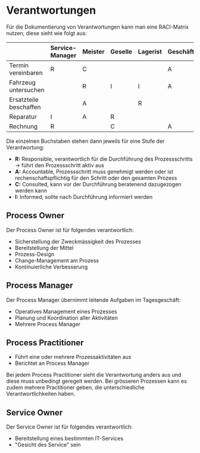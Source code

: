 # Verantwortungen

Für die Dokumentierung von Verantwortungen kann man eine RACI-Matrix nutzen, diese sieht wie folgt aus:

|                        | Service-Manager | Meister | Geselle | Lagerist | Geschäftsführer |
|------------------------|-----------------|---------|---------|----------|-----------------|
| Termin vereinbaren     | R               | C       |         |          | A               |
| Fahrzeug untersuchen   |                 | R       | I       | I        | A               |
| Ersatzteile beschaffen |                 | A       |         | R        |                 |
| Reparatur              | I               | A       | R       |          |                 |
| Rechnung               | R               |         | C       |          | A               |

Die einzelnen Buchstaben stehen dann jeweils für eine Stufe der Verantwortung:

- **R:** Responsible, verantwortlich für die Durchführung des Prozessschritts → führt den Prozessschritt aktiv aus
- **A:** Accountable, Prozessschritt muss genehmigt werden oder ist rechenschaftspflichtig für den Schritt oder den gesamten Prozess
- **C:** Consulted, kann vor der Durchführung beratenend dazugezogen werden kann
- **I:** Informed, sollte nach Durchführung informiert werden

## Process Owner

Der Process Owner ist für folgendes verantwortlich:

- Sicherstellung der Zweckmässigkeit des Prozesses
- Bereitstellung der Mittel
- Prozess-Design
- Change-Management am Prozess
- Kontinuierliche Verbesserung

## Process Manager

Der Process Manager übernimmt leitende Aufgaben im Tagesgeschäft:

- Operatives Management eines Prozesses
- Planung und Koordination aller Aktivitäten
- Mehrere Process Manager

## Process Practitioner

- Führt eine oder mehrere Prozessaktivitäten aus
- Berichtet an Process Manager

Bei jedem Process Practitioner sieht die Verantwortung anders aus und diese muss unbedingt geregelt werden. Bei grösseren Prozessen kann es zudem 
mehrere Practitioner geben, die unterschiedliche Verantwortlichkeiten haben.

## Service Owner

Der Service Owner ist für folgendes verantwortlich:

- Bereitstellung eines bestimmten IT-Services
- "Gesicht des Service" sein

